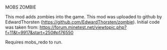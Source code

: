 MOBS ZOMBIE

This mod adds zombies into the game. This mod was uploaded to github by EdwardThorsten (https://github.com/EdwardThorsten/zombie).
Initial code was taken from: https://forum.minetest.net/viewtopic.php?f=11&t=9917&start=250#p176550

Requires mobs_redo to run.
